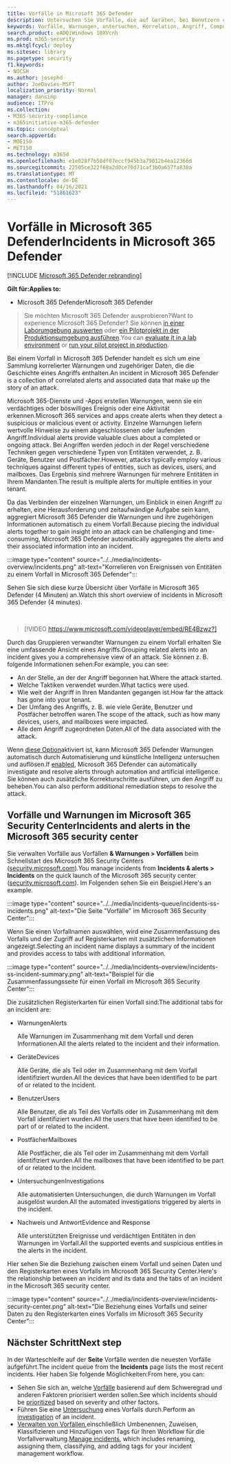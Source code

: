 ```yaml
---
title: Vorfälle in Microsoft 365 Defender
description: Untersuchen Sie Vorfälle, die auf Geräten, bei Benutzern und in Postfächern auftreten.
keywords: Vorfälle, Warnungen, untersuchen, Korrelation, Angriff, Computer, Geräte, Benutzer, Identitäten, Identität, Postfach, E-Mail, 365, Microsoft, m365
search.product: eADQiWindows 10XVcnh
ms.prod: m365-security
ms.mktglfcycl: deploy
ms.sitesec: library
ms.pagetype: security
f1.keywords:
- NOCSH
ms.author: josephd
author: JoeDavies-MSFT
localization_priority: Normal
manager: dansimp
audience: ITPro
ms.collection:
- M365-security-compliance
- m365initiative-m365-defender
ms.topic: conceptual
search.appverid:
- MOE150
- MET150
ms.technology: m365d
ms.openlocfilehash: e1e028f7b58df07eccf945b3a79012b4ea12366d
ms.sourcegitcommit: 22505ce322f68a2d0ce70d71caf3b0a657fa838a
ms.translationtype: MT
ms.contentlocale: de-DE
ms.lasthandoff: 04/16/2021
ms.locfileid: "51861623"
---
```

# <a name="incidents-in-microsoft-365-defender"></a><span data-ttu-id="22a26-104">Vorfälle in Microsoft 365 Defender</span><span class="sxs-lookup"><span data-stu-id="22a26-104">Incidents in Microsoft 365 Defender</span></span>

[!INCLUDE [Microsoft 365 Defender rebranding](../includes/microsoft-defender.md)]


<span data-ttu-id="22a26-105">**Gilt für:**</span><span class="sxs-lookup"><span data-stu-id="22a26-105">**Applies to:**</span></span>
- <span data-ttu-id="22a26-106">Microsoft 365 Defender</span><span class="sxs-lookup"><span data-stu-id="22a26-106">Microsoft 365 Defender</span></span>

> <span data-ttu-id="22a26-107">Sie möchten Microsoft 365 Defender ausprobieren?</span><span class="sxs-lookup"><span data-stu-id="22a26-107">Want to experience Microsoft 365 Defender?</span></span> <span data-ttu-id="22a26-108">Sie können [in einer Laborumgebung auswerten](m365d-evaluation.md?ocid=cx-docs-MTPtriallab) oder [ein Pilotprojekt in der Produktionsumgebung ausführen](m365d-pilot.md?ocid=cx-evalpilot).</span><span class="sxs-lookup"><span data-stu-id="22a26-108">You can [evaluate it in a lab environment](m365d-evaluation.md?ocid=cx-docs-MTPtriallab) or [run your pilot project in production](m365d-pilot.md?ocid=cx-evalpilot).</span></span>
>

<span data-ttu-id="22a26-109">Bei einem Vorfall in Microsoft 365 Defender handelt es sich um eine Sammlung korrelierter Warnungen und zugehöriger Daten, die die Geschichte eines Angriffs enthalten.</span><span class="sxs-lookup"><span data-stu-id="22a26-109">An incident in Microsoft 365 Defender is a collection of correlated alerts and associated data that make up the story of an attack.</span></span> 

<span data-ttu-id="22a26-110">Microsoft 365-Dienste und -Apps erstellen Warnungen, wenn sie ein verdächtiges oder böswilliges Ereignis oder eine Aktivität erkennen.</span><span class="sxs-lookup"><span data-stu-id="22a26-110">Microsoft 365 services and apps create alerts when they detect a suspicious or malicious event or activity.</span></span> <span data-ttu-id="22a26-111">Einzelne Warnungen liefern wertvolle Hinweise zu einem abgeschlossenen oder laufenden Angriff.</span><span class="sxs-lookup"><span data-stu-id="22a26-111">Individual alerts provide valuable clues about a completed or ongoing attack.</span></span> <span data-ttu-id="22a26-112">Bei Angriffen werden jedoch in der Regel verschiedene Techniken gegen verschiedene Typen von Entitäten verwendet, z. B. Geräte, Benutzer und Postfächer.</span><span class="sxs-lookup"><span data-stu-id="22a26-112">However, attacks typically employ various techniques against different types of entities, such as devices, users, and mailboxes.</span></span> <span data-ttu-id="22a26-113">Das Ergebnis sind mehrere Warnungen für mehrere Entitäten in Ihrem Mandanten.</span><span class="sxs-lookup"><span data-stu-id="22a26-113">The result is multiple alerts for multiple entities in your tenant.</span></span> 

<span data-ttu-id="22a26-114">Da das Verbinden der einzelnen Warnungen, um Einblick in einen Angriff zu erhalten, eine Herausforderung und zeitaufwändige Aufgabe sein kann, aggregiert Microsoft 365 Defender die Warnungen und ihre zugehörigen Informationen automatisch zu einem Vorfall.</span><span class="sxs-lookup"><span data-stu-id="22a26-114">Because piecing the individual alerts together to gain insight into an attack can be challenging and time-consuming, Microsoft 365 Defender automatically aggregates the alerts and their associated information into an incident.</span></span>

:::image type="content" source="../../media/incidents-overview/incidents.png" alt-text="Korrelieren von Ereignissen von Entitäten zu einem Vorfall in Microsoft 365 Defender":::

<span data-ttu-id="22a26-116">Sehen Sie sich diese kurze Übersicht über Vorfälle in Microsoft 365 Defender (4 Minuten) an.</span><span class="sxs-lookup"><span data-stu-id="22a26-116">Watch this short overview of incidents in Microsoft 365 Defender (4 minutes).</span></span>

<br>

>[!VIDEO https://www.microsoft.com/videoplayer/embed/RE4Bzwz?]

<span data-ttu-id="22a26-117">Durch das Gruppieren verwandter Warnungen zu einem Vorfall erhalten Sie eine umfassende Ansicht eines Angriffs.</span><span class="sxs-lookup"><span data-stu-id="22a26-117">Grouping related alerts into an incident gives you a comprehensive view of an attack.</span></span> <span data-ttu-id="22a26-118">Sie können z. B. folgende Informationen sehen:</span><span class="sxs-lookup"><span data-stu-id="22a26-118">For example, you can see:</span></span>

- <span data-ttu-id="22a26-119">An der Stelle, an der der Angriff begonnen hat.</span><span class="sxs-lookup"><span data-stu-id="22a26-119">Where the attack started.</span></span>
- <span data-ttu-id="22a26-120">Welche Taktiken verwendet wurden.</span><span class="sxs-lookup"><span data-stu-id="22a26-120">What tactics were used.</span></span>
- <span data-ttu-id="22a26-121">Wie weit der Angriff in Ihren Mandanten gegangen ist.</span><span class="sxs-lookup"><span data-stu-id="22a26-121">How far the attack has gone into your tenant.</span></span>
- <span data-ttu-id="22a26-122">Der Umfang des Angriffs, z. B. wie viele Geräte, Benutzer und Postfächer betroffen waren.</span><span class="sxs-lookup"><span data-stu-id="22a26-122">The scope of the attack, such as how many devices, users, and mailboxes were impacted.</span></span> 
- <span data-ttu-id="22a26-123">Alle dem Angriff zugeordneten Daten.</span><span class="sxs-lookup"><span data-stu-id="22a26-123">All of the data associated with the attack.</span></span>

<span data-ttu-id="22a26-124">Wenn [diese Option](m365d-enable.md)aktiviert ist, kann Microsoft 365 Defender Warnungen automatisch durch Automatisierung und künstliche Intelligenz untersuchen und auflösen.</span><span class="sxs-lookup"><span data-stu-id="22a26-124">If [enabled](m365d-enable.md), Microsoft 365 Defender can automatically investigate and resolve alerts through automation and artificial intelligence.</span></span> <span data-ttu-id="22a26-125">Sie können auch zusätzliche Korrekturschritte ausführen, um den Angriff zu beheben.</span><span class="sxs-lookup"><span data-stu-id="22a26-125">You can also perform additional remediation steps to resolve the attack.</span></span> 

## <a name="incidents-and-alerts-in-the-microsoft-365-security-center"></a><span data-ttu-id="22a26-126">Vorfälle und Warnungen im Microsoft 365 Security Center</span><span class="sxs-lookup"><span data-stu-id="22a26-126">Incidents and alerts in the Microsoft 365 security center</span></span>

<span data-ttu-id="22a26-127">Sie verwalten Vorfälle aus Vorfällen **& Warnungen > Vorfällen** beim Schnellstart des Microsoft 365 Security Centers ([security.microsoft.com](https://security.microsoft.com)).</span><span class="sxs-lookup"><span data-stu-id="22a26-127">You manage incidents from **Incidents & alerts > Incidents** on the quick launch of the Microsoft 365 security center ([security.microsoft.com](https://security.microsoft.com)).</span></span> <span data-ttu-id="22a26-128">Im Folgenden sehen Sie ein Beispiel.</span><span class="sxs-lookup"><span data-stu-id="22a26-128">Here's an example.</span></span>

:::image type="content" source="../../media/incidents-queue/incidents-ss-incidents.png" alt-text="Die Seite &quot;Vorfälle&quot; im Microsoft 365 Security Center":::

<span data-ttu-id="22a26-130">Wenn Sie einen Vorfallnamen auswählen, wird eine Zusammenfassung des Vorfalls und der Zugriff auf Registerkarten mit zusätzlichen Informationen angezeigt.</span><span class="sxs-lookup"><span data-stu-id="22a26-130">Selecting an incident name displays a summary of the incident and provides access to tabs with additional information.</span></span>

:::image type="content" source="../../media/incidents-overview/incidents-ss-incident-summary.png" alt-text="Beispiel für die Zusammenfassungsseite für einen Vorfall im Microsoft 365 Security Center":::

<span data-ttu-id="22a26-132">Die zusätzlichen Registerkarten für einen Vorfall sind:</span><span class="sxs-lookup"><span data-stu-id="22a26-132">The additional tabs for an incident are:</span></span>

- <span data-ttu-id="22a26-133">Warnungen</span><span class="sxs-lookup"><span data-stu-id="22a26-133">Alerts</span></span> 

  <span data-ttu-id="22a26-134">Alle Warnungen im Zusammenhang mit dem Vorfall und deren Informationen.</span><span class="sxs-lookup"><span data-stu-id="22a26-134">All the alerts related to the incident and their information.</span></span>

- <span data-ttu-id="22a26-135">Geräte</span><span class="sxs-lookup"><span data-stu-id="22a26-135">Devices</span></span>

  <span data-ttu-id="22a26-136">Alle Geräte, die als Teil oder im Zusammenhang mit dem Vorfall identifiziert wurden.</span><span class="sxs-lookup"><span data-stu-id="22a26-136">All the devices that have been identified to be part of or related to the incident.</span></span>

- <span data-ttu-id="22a26-137">Benutzer</span><span class="sxs-lookup"><span data-stu-id="22a26-137">Users</span></span>

  <span data-ttu-id="22a26-138">Alle Benutzer, die als Teil des Vorfalls oder im Zusammenhang mit dem Vorfall identifiziert wurden.</span><span class="sxs-lookup"><span data-stu-id="22a26-138">All the users that have been identified to be part of or related to the incident.</span></span>

- <span data-ttu-id="22a26-139">Postfächer</span><span class="sxs-lookup"><span data-stu-id="22a26-139">Mailboxes</span></span>

  <span data-ttu-id="22a26-140">Alle Postfächer, die als Teil oder im Zusammenhang mit dem Vorfall identifiziert wurden.</span><span class="sxs-lookup"><span data-stu-id="22a26-140">All the mailboxes that have been identified to be part of or related to the incident.</span></span>

- <span data-ttu-id="22a26-141">Untersuchungen</span><span class="sxs-lookup"><span data-stu-id="22a26-141">Investigations</span></span>

  <span data-ttu-id="22a26-142">Alle automatisierten Untersuchungen, die durch Warnungen im Vorfall ausgelöst wurden.</span><span class="sxs-lookup"><span data-stu-id="22a26-142">All the automated investigations triggered by alerts in the incident.</span></span>

- <span data-ttu-id="22a26-143">Nachweis und Antwort</span><span class="sxs-lookup"><span data-stu-id="22a26-143">Evidence and Response</span></span>

  <span data-ttu-id="22a26-144">Alle unterstützten Ereignisse und verdächtigen Entitäten in den Warnungen im Vorfall.</span><span class="sxs-lookup"><span data-stu-id="22a26-144">All the supported events and suspicious entities in the alerts in the incident.</span></span>

<span data-ttu-id="22a26-145">Hier sehen Sie die Beziehung zwischen einem Vorfall und seinen Daten und den Registerkarten eines Vorfalls im Microsoft 365 Security Center.</span><span class="sxs-lookup"><span data-stu-id="22a26-145">Here's the relationship between an incident and its data and the tabs of an incident in the Microsoft 365 security center.</span></span>

:::image type="content" source="../../media/incidents-overview/incidents-security-center.png" alt-text="Die Beziehung eines Vorfalls und seiner Daten zu den Registerkarten eines Vorfalls im Microsoft 365 Security Center":::

## <a name="next-step"></a><span data-ttu-id="22a26-147">Nächster Schritt</span><span class="sxs-lookup"><span data-stu-id="22a26-147">Next step</span></span>

<span data-ttu-id="22a26-148">In der Warteschleife auf der **Seite** Vorfälle werden die neuesten Vorfälle aufgeführt.</span><span class="sxs-lookup"><span data-stu-id="22a26-148">The incident queue from the **Incidents** page lists the most recent incidents.</span></span> <span data-ttu-id="22a26-149">Hier haben Sie folgende Möglichkeiten:</span><span class="sxs-lookup"><span data-stu-id="22a26-149">From here, you can:</span></span>

- <span data-ttu-id="22a26-150">Sehen Sie sich an, welche [Vorfälle](incident-queue.md) basierend auf dem Schweregrad und anderen Faktoren priorisiert werden sollen.</span><span class="sxs-lookup"><span data-stu-id="22a26-150">See which incidents should be [prioritized](incident-queue.md) based on severity and other factors.</span></span> 
- <span data-ttu-id="22a26-151">Führen Sie eine [Untersuchung](investigate-incidents.md) eines Vorfalls durch.</span><span class="sxs-lookup"><span data-stu-id="22a26-151">Perform an [investigation](investigate-incidents.md) of an incident.</span></span>
- <span data-ttu-id="22a26-152">[Verwalten von Vorfällen,](manage-incidents.md)einschließlich Umbenennen, Zuweisen, Klassifizieren und Hinzufügen von Tags für Ihren Workflow für die Vorfallverwaltung.</span><span class="sxs-lookup"><span data-stu-id="22a26-152">[Manage incidents](manage-incidents.md), which includes renaming, assigning them, classifying, and adding tags for your incident management workflow.</span></span>
